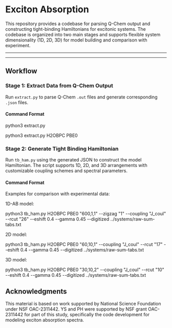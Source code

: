 # Exciton Absorption 

This repository provides a codebase for parsing Q-Chem output and constructing tight-binding Hamiltonians for excitonic systems. The codebase is organized into two main stages and supports flexible system dimensionality (1D, 2D, 3D) for model building and comparison with experiment.

---


---

## Workflow

### **Stage 1: Extract Data from Q-Chem Output**

Run `extract.py` to parse Q-Chem `.out` files and generate corresponding `.json` files.

#### **Command Format**

python3 extract.py <molecule> <functional>

python3 extract.py H2OBPC PBE0

### **Stage 2: Generate Tight Binding Hamiltonian**

Run `tb_ham.py` using the generated JSON to construct the model Hamiltonian. The script supports 1D, 2D, and 3D arrangements with customizable coupling schemes and spectral parameters.

#### **Command Format**

Examples for comparison with experimental data:

1D-AB model:

python3 tb_ham.py H2OBPC PBE0 "600,1,1" --zigzag "1" --coupling "J_coul" --rcut "26" --eshift 0.4 --gamma 0.45 --digitized ../systems/raw-sum-tabs.txt

2D model:

python3 tb_ham.py H2OBPC PBE0 "60,10,1" --coupling "J_coul" --rcut "17" --eshift 0.4 --gamma 0.45 --digitized ../systems/raw-sum-tabs.txt

3D model:

python3 tb_ham.py H2OBPC PBE0 "30,10,2" --coupling "J_coul" --rcut "10" --eshift 0.4 --gamma 0.45 --digitized ../systems/raw-sum-tabs.txt

## Acknowledgments
This material is based on work supported by National Science Foundation under NSF OAC-2311442. YS and PH were supported by NSF grant OAC-2311442 for part of this study, specifically the code development for modeling exciton absorption spectra.









